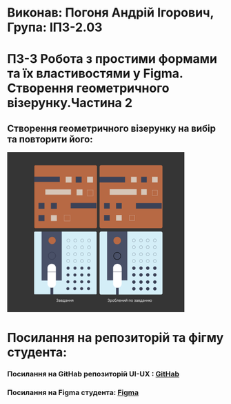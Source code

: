 # Виконав: Погоня Андрій Ігорович, Група: ІПЗ-2.03

# ПЗ-3 Робота з простими формами та їх властивостями у Figma. Створення геометричного візерунку.Частина 2

## Створення геометричного візерунку на вибір та повторити його:

![](images/Снимок%20экрана%202025-04-04%20140443.png)

# Посилання на репозиторій та фігму студента:

### Посилання на GitHab репозиторій UI-UX : [GitHab](https://github.com/Herder1836/UI-UX/tree/main)
### Посилання на Figma студента: [Figma](https://www.figma.com/design/xkmLcDN18fOL7tTeaRPatw/workshop_7?node-id=0-1&p=f&t=fsWZtNSZeZiRZiDX-0)
